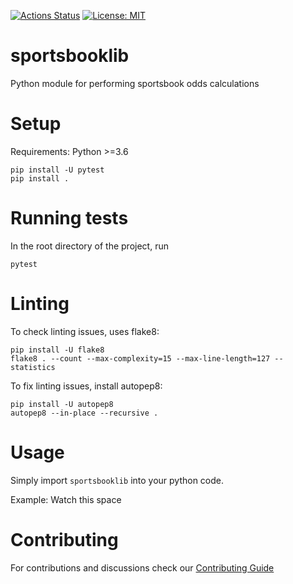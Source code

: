 [![Actions Status](https://github.com/carlzoo/sportsbooklib/workflows/Python%20package/badge.svg)](https://github.com/carlzoo/sportsbooklib/actions)
[![License: MIT](https://img.shields.io/badge/License-MIT-yellow.svg)](https://opensource.org/licenses/MIT)

# sportsbooklib
Python module for performing sportsbook odds calculations

# Setup

Requirements: Python >=3.6

```
pip install -U pytest 
pip install .
```

# Running tests
In the root directory of the project, run
```
pytest
```

# Linting
To check linting issues, uses flake8:
```
pip install -U flake8
flake8 . --count --max-complexity=15 --max-line-length=127 --statistics
```

To fix linting issues, install autopep8:
```
pip install -U autopep8
autopep8 --in-place --recursive .
```

# Usage
Simply import ```sportsbooklib``` into your python code.

Example: Watch this space


# Contributing

For contributions and discussions check our [Contributing Guide](https://github.com/carlzoo/sportsbooklib/blob/main/CONTRIBUTING.md)
